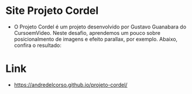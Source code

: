 # Site Projeto Cordel

- O Projeto Cordel é um projeto desenvolvido por Gustavo Guanabara do CursoemVideo. Neste desafio, aprendemos um pouco sobre posicionalmento de imagens e efeito parallax, por exemplo. Abaixo, confira o resultado: 

# Link 
- https://andredelcorso.github.io/projeto-cordel/
